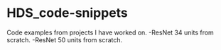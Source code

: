 # HDS_code-snippets
Code examples from projects I have worked on.
-ResNet 34 units from scratch.
-ResNet 50 units from scratch.

